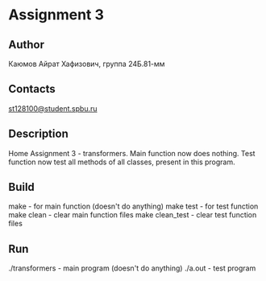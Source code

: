 # Assignment 3
## Author
Каюмов Айрат Хафизович, группа 24Б.81-мм
## Contacts
st128100@student.spbu.ru
## Description
Home Assignment 3 - transformers. Main function now does nothing. Test function now test all methods of all classes, present in this program.
## Build
make - for main function (doesn't do anything)
make test - for test function
make clean - clear main function files
make clean_test - clear test function files
## Run
./transformers - main program (doesn't do anything)
./a.out - test program
